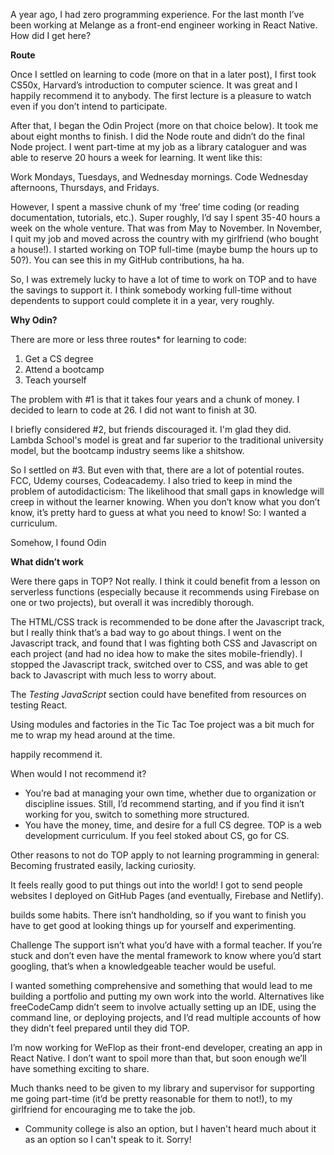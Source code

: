 A year ago, I had zero programming experience. For the last month I’ve been working at  Melange as a front-end engineer working in React Native. How did I get here? 

**Route**

Once I settled on learning to code (more on that in a later post), I first took CS50x, Harvard’s introduction to computer science. It was great and I happily recommend it to anybody. The first lecture is a pleasure to watch even if you don’t intend to participate. 

After that, I began the Odin Project (more on that choice below). It took me about eight months to finish. I did the Node route and didn’t do the final Node project. I went part-time at my job as a library cataloguer and was able to reserve 20 hours a week for learning. It went like this:

Work Mondays, Tuesdays, and Wednesday mornings. 
Code Wednesday afternoons, Thursdays, and Fridays.

However, I spent a massive chunk of my ‘free’ time coding (or reading documentation, tutorials, etc.). Super roughly, I’d say I spent 35-40 hours a week on the whole venture. That was from May to November. In November, I quit my job and moved across the country with my girlfriend (who bought a house!). I started working on TOP full-time (maybe bump the hours up to 50?). You can see this in my GitHub contributions, ha ha.

So, I was extremely lucky to have a lot of time to work on TOP and to have the savings to support it. I think somebody working full-time without dependents to support could complete it in a year, very roughly.



**Why Odin?**

There are more or less three routes* for learning to code: 

1. Get a CS degree
2. Attend a bootcamp
3. Teach yourself

The problem with #1 is that it takes four years and a chunk of money. I decided to learn to code at 26. I did not want to finish at 30. 

I briefly considered #2, but friends discouraged it. I'm glad they did. Lambda School's model is great and far superior to the traditional university model, but the bootcamp industry seems like a shitshow. 

So I settled on #3. But even with that, there are a lot of potential routes. FCC, Udemy courses, Codeacademy. I also tried to keep in mind  the problem of autodidacticism: The likelihood that small gaps in knowledge will creep in without the learner knowing. When you don’t know what you don’t know, it’s pretty hard to guess at what you need to know! So: I wanted a curriculum. 

Somehow, I found Odin

**What didn’t work**

Were there gaps in TOP? Not really. I think it could benefit from a lesson on serverless functions (especially because it recommends using Firebase on one or two projects), but overall it was incredibly thorough. 

The HTML/CSS track is recommended to be done after the Javascript track, but I really think that’s a bad way to go about things. I went on the Javascript track, and found that I was fighting both CSS and Javascript on each project (and had no idea how to make the sites mobile-friendly). I stopped the Javascript track, switched over to CSS, and was able to get back to Javascript with much less to worry about. 

The *Testing JavaScript* section could have benefited from resources on testing React.

Using modules and factories in the Tic Tac Toe project was a bit much for me to wrap my head around at the time.

happily recommend it. 

When would I not recommend it? 
- You’re bad at managing your own time, whether due to organization or discipline issues. Still, I’d recommend starting, and if you find it isn’t working for you, switch to something more structured. 
- You have the money, time, and desire for a full CS degree. TOP is a web development curriculum. If you feel stoked about CS, go for CS. 

Other reasons to not do TOP apply to not learning programming in general: Becoming frustrated easily, lacking curiosity.

It feels really good to put things out into the world! I got to send people websites I deployed on GitHub Pages (and eventually, Firebase and Netlify). 

builds some habits. There isn’t handholding, so if you want to finish you have to get good at looking things up for yourself and experimenting. 

Challenge 
The support isn’t what you’d have with a formal teacher. If you’re stuck and don’t even have the mental framework to know where you’d start googling, that’s when a knowledgeable teacher would be useful. 


I wanted something comprehensive and something that would lead to me building a portfolio and putting my own work into the world. Alternatives like freeCodeCamp didn’t seem to involve actually setting up an IDE, using the command line, or deploying projects, and I’d read multiple accounts of how they didn’t feel prepared until they did TOP. 


I’m now working for WeFlop as their front-end developer, creating an app in React Native. I don’t want to spoil more than that, but soon enough we’ll have something exciting to share. 

Much thanks need to be given to my library and supervisor for supporting me going part-time (it’d be pretty reasonable for them to not!), to my girlfriend for encouraging me to take the job. 

* Community college is also an option, but I haven't heard much about it as an option so I can't speak to it. Sorry!